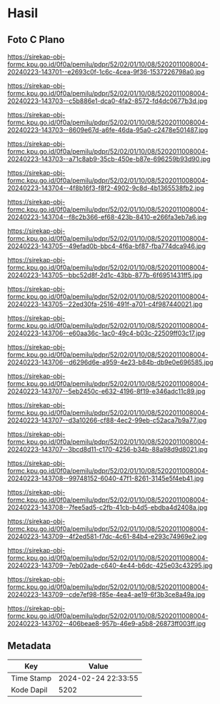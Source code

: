 # Hasil

## Foto C Plano

https://sirekap-obj-formc.kpu.go.id/0f0a/pemilu/pdpr/52/02/01/10/08/5202011008004-20240223-143701--e2693c0f-1c6c-4cea-9f36-1537226798a0.jpg

https://sirekap-obj-formc.kpu.go.id/0f0a/pemilu/pdpr/52/02/01/10/08/5202011008004-20240223-143703--c5b886e1-dca0-4fa2-8572-fd4dc0677b3d.jpg

https://sirekap-obj-formc.kpu.go.id/0f0a/pemilu/pdpr/52/02/01/10/08/5202011008004-20240223-143703--8609e67d-a6fe-46da-95a0-c2478e501487.jpg

https://sirekap-obj-formc.kpu.go.id/0f0a/pemilu/pdpr/52/02/01/10/08/5202011008004-20240223-143703--a71c8ab9-35cb-450e-b87e-696259b93d90.jpg

https://sirekap-obj-formc.kpu.go.id/0f0a/pemilu/pdpr/52/02/01/10/08/5202011008004-20240223-143704--4f8b16f3-f8f2-4902-9c8d-4b1365538fb2.jpg

https://sirekap-obj-formc.kpu.go.id/0f0a/pemilu/pdpr/52/02/01/10/08/5202011008004-20240223-143704--f8c2b366-ef68-423b-8410-e266fa3eb7a6.jpg

https://sirekap-obj-formc.kpu.go.id/0f0a/pemilu/pdpr/52/02/01/10/08/5202011008004-20240223-143705--49efad0b-bbc4-4f6a-bf87-fba774dca946.jpg

https://sirekap-obj-formc.kpu.go.id/0f0a/pemilu/pdpr/52/02/01/10/08/5202011008004-20240223-143705--bbc52d8f-2d1c-43bb-877b-6f6951431ff5.jpg

https://sirekap-obj-formc.kpu.go.id/0f0a/pemilu/pdpr/52/02/01/10/08/5202011008004-20240223-143705--22ed30fa-2516-491f-a701-c4f987440021.jpg

https://sirekap-obj-formc.kpu.go.id/0f0a/pemilu/pdpr/52/02/01/10/08/5202011008004-20240223-143706--e60aa36c-1ac0-49c4-b03c-22509ff03c17.jpg

https://sirekap-obj-formc.kpu.go.id/0f0a/pemilu/pdpr/52/02/01/10/08/5202011008004-20240223-143706--d6296d6e-a959-4e23-b84b-db9e0e696585.jpg

https://sirekap-obj-formc.kpu.go.id/0f0a/pemilu/pdpr/52/02/01/10/08/5202011008004-20240223-143707--5eb2450c-e632-4196-8f19-e346adc11c89.jpg

https://sirekap-obj-formc.kpu.go.id/0f0a/pemilu/pdpr/52/02/01/10/08/5202011008004-20240223-143707--d3a10266-cf88-4ec2-99eb-c52aca7b9a77.jpg

https://sirekap-obj-formc.kpu.go.id/0f0a/pemilu/pdpr/52/02/01/10/08/5202011008004-20240223-143707--3bcd8d11-c170-4256-b34b-88a98d9d8021.jpg

https://sirekap-obj-formc.kpu.go.id/0f0a/pemilu/pdpr/52/02/01/10/08/5202011008004-20240223-143708--99748152-6040-47f1-8261-3145e5f4eb41.jpg

https://sirekap-obj-formc.kpu.go.id/0f0a/pemilu/pdpr/52/02/01/10/08/5202011008004-20240223-143708--7fee5ad5-c2fb-41cb-b4d5-ebdba4d2408a.jpg

https://sirekap-obj-formc.kpu.go.id/0f0a/pemilu/pdpr/52/02/01/10/08/5202011008004-20240223-143709--4f2ed581-f7dc-4c61-84b4-e293c74969e2.jpg

https://sirekap-obj-formc.kpu.go.id/0f0a/pemilu/pdpr/52/02/01/10/08/5202011008004-20240223-143709--7eb02ade-c640-4e44-b6dc-425e03c43295.jpg

https://sirekap-obj-formc.kpu.go.id/0f0a/pemilu/pdpr/52/02/01/10/08/5202011008004-20240223-143709--cde7ef98-f85e-4ea4-ae19-6f3b3ce8a49a.jpg

https://sirekap-obj-formc.kpu.go.id/0f0a/pemilu/pdpr/52/02/01/10/08/5202011008004-20240223-143702--406beae8-957b-46e9-a5b8-26873ff003ff.jpg


## Metadata

| Key        | Value               |
| ---------- | ------------------- |
| Time Stamp | 2024-02-24 22:33:55 |
| Kode Dapil | 5202                |



